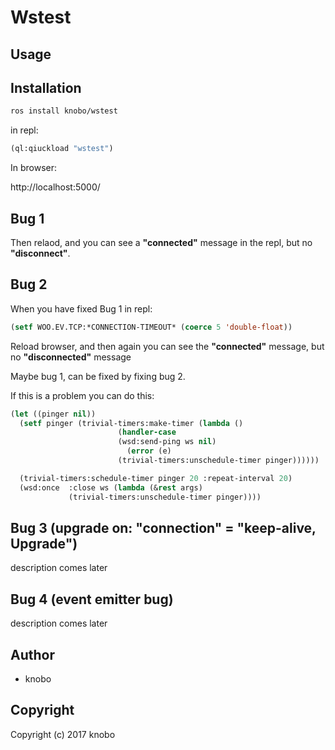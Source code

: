 # Wstest

## Usage

## Installation
``` sh
ros install knobo/wstest
```

in repl:
``` cl
(ql:qiuckload "wstest")
```

In browser:

http://localhost:5000/

## Bug 1
Then relaod, and you can see a **"connected"** message in the repl, but no **"disconnect"**.

## Bug 2
When you have fixed Bug 1
in repl:
``` cl
(setf WOO.EV.TCP:*CONNECTION-TIMEOUT* (coerce 5 'double-float))
```
Reload browser, and then again you can see the **"connected"** message, but no **"disconnected"** message

Maybe bug 1, can be fixed by fixing bug 2.

If this is a problem you can do this:

``` cl
(let ((pinger nil))
  (setf pinger (trivial-timers:make-timer (lambda ()
					    (handler-case
						(wsd:send-ping ws nil)
					      (error (e)
						(trivial-timers:unschedule-timer pinger))))))

  (trivial-timers:schedule-timer pinger 20 :repeat-interval 20)
  (wsd:once  :close ws (lambda (&rest args)
			 (trivial-timers:unschedule-timer pinger))))
```

## Bug 3  (upgrade on: "connection" = "keep-alive, Upgrade")
description comes later

## Bug 4 (event emitter bug)
description comes later

## Author

* knobo

## Copyright

Copyright (c) 2017 knobo
